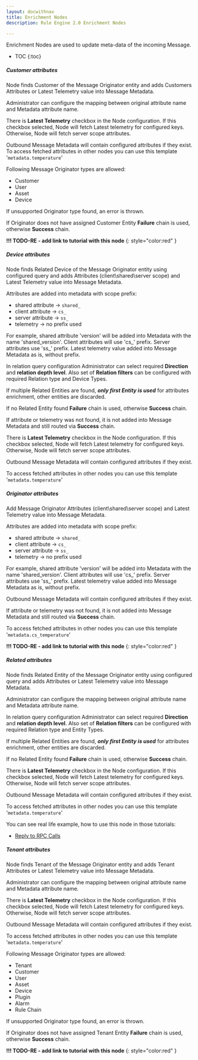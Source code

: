 ```yaml
---
layout: docwithnav
title: Enrichment Nodes
description: Rule Engine 2.0 Enrichment Nodes

---
```


Enrichment Nodes are used to update meta-data of the incoming Message.

* TOC
{:toc}

##### Customer attributes
Node finds Customer of the Message Originator entity and adds Customers Attributes or Latest Telemetry value into Message Metadata. 

Administrator can configure the mapping between original attribute name and Metadata attribute name.

There is **Latest Telemetry** checkbox in the Node configuration. 
If this checkbox selected, Node will fetch Latest telemetry for configured keys. Otherwise, Node will fetch server scope attributes.

Outbound Message Metadata will contain configured attributes if they exist.
To access fetched attributes in other nodes you can use this template '<code>metadata.temperature</code>'

Following Message Originator types are allowed: 

- Customer
- User
- Asset
- Device
 
If unsupported Originator type found, an error is thrown.

If Originator does not have assigned Customer Entity **Failure** chain is used, otherwise **Success** chain.

**!!! TODO-RE - add link to tutorial with this node**
{: style="color:red" }

##### Device attributes
Node finds Related Device of the Message Originator entity using configured query and adds Attributes (client\shared\server scope) 
and Latest Telemetry value into Message Metadata.

Attributes are added into metadata with scope prefix:
- shared attribute -> <code>shared_</code>
- client attribute -> <code>cs_</code>
- server attribute -> <code>ss_</code>
- telemetry -> no prefix used 

For example, shared attribute 'version' will be added into Metadata with the name 'shared_version'. Client attributes will use 'cs_' prefix. 
Server attributes use 'ss_' prefix. Latest telemetry value added into Message Metadata as is, without prefix.

In relation query configuration Administrator can select required **Direction** and **relation depth level**. 
Also set of **Relation filters** can be configured with required Relation type and Device Types.

If multiple Related Entities are found, **_only first Entity is used_** for attributes enrichment, other entities are discarded.

If no Related Entity found **Failure** chain is used, otherwise **Success** chain.

If attribute or telemetry was not found, it is not added into Message Metadata and still routed via **Success** chain.

There is **Latest Telemetry** checkbox in the Node configuration. If this checkbox selected, Node will fetch Latest telemetry for configured keys. 
Otherwise, Node will fetch server scope attributes.

Outbound Message Metadata will contain configured attributes if they exist.

To access fetched attributes in other nodes you can use this template '<code>metadata.temperature</code>'

##### Originator attributes
Add Message Originator Attributes (client\shared\server scope) and Latest Telemetry value into Message Metadata. 

Attributes are added into metadata with scope prefix:
- shared attribute -> <code>shared_</code>
- client attribute -> <code>cs_</code>
- server attribute -> <code>ss_</code>
- telemetry -> no prefix used 

For example, shared attribute 'version' will be added into Metadata with the name 'shared_version'. Client attributes will use 'cs_' prefix. 
Server attributes use 'ss_' prefix. Latest telemetry value added into Message Metadata as is, without prefix.

Outbound Message Metadata will contain configured attributes if they exist.

If attribute or telemetry was not found, it is not added into Message Metadata and still routed via **Success** chain. 

To access fetched attributes in other nodes you can use this template '<code>metadata.cs_temperature</code>'

**!!! TODO-RE - add link to tutorial with this node**
{: style="color:red" }

##### Related attributes
Node finds Related Entity of the Message Originator entity using configured query and adds Attributes or Latest Telemetry value into Message Metadata.
 
Administrator can configure the mapping between original attribute name and Metadata attribute name.

In relation query configuration Administrator can select required **Direction** and **relation depth level**. 
Also set of **Relation filters** can be configured with required Relation type and Entity Types.

If multiple Related Entities are found, **_only first Entity is used_** for attributes enrichment, other entities are discarded.

If no Related Entity found **Failure** chain is used, otherwise **Success** chain.

There is **Latest Telemetry** checkbox in the Node configuration. If this checkbox selected, Node will fetch Latest telemetry for configured keys. 
Otherwise, Node will fetch server scope attributes.

Outbound Message Metadata will contain configured attributes if they exist.

To access fetched attributes in other nodes you can use this template '<code>metadata.temperature</code>'

You can see real life example, how to use this node in those tutorials:

- [Reply to RPC Calls](/docs/user-guide/rule-engine-2-0/tutorials/rpc-reply-tutorial.md#add-related-attributes-node)

##### Tenant attributes
Node finds Tenant of the Message Originator entity and adds Tenant Attributes or Latest Telemetry value into Message Metadata. 

Administrator can configure the mapping between original attribute name and Metadata attribute name.

There is **Latest Telemetry** checkbox in the Node configuration. If this checkbox selected, Node will fetch Latest telemetry for configured keys. 
Otherwise, Node will fetch server scope attributes.

Outbound Message Metadata will contain configured attributes if they exist.

To access fetched attributes in other nodes you can use this template '<code>metadata.temperature</code>'

Following Message Originator types are allowed: 
- Tenant
- Customer
- User
- Asset
- Device
- Plugin
- Alarm
- Rule Chain

If unsupported Originator type found, an error is thrown.

If Originator does not have assigned Tenant Entity **Failure** chain is used, otherwise **Success** chain.

**!!! TODO-RE - add link to tutorial with this node**
{: style="color:red" }